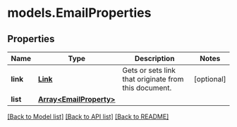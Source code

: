 # models.EmailProperties
## Properties
Name | Type | Description | Notes
------------ | ------------- | ------------- | -------------
**link** | [**Link**](Link.md) | Gets or sets link that originate from this document.              | [optional] 
**list** | [**Array&lt;EmailProperty&gt;**](EmailProperty.md) |  | 



[[Back to Model list]](README.md#documentation-for-models) [[Back to API list]](README.md#documentation-for-api-endpoints) [[Back to README]](README.md)


